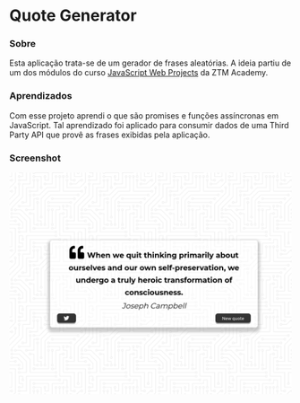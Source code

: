 # Quote Generator

### Sobre
Esta aplicação trata-se de um gerador de frases aleatórias. A ideia partiu de um dos módulos do curso [JavaScript Web Projects](https://www.udemy.com/course/javascript-web-projects-to-build-your-portfolio-resume/) da ZTM Academy.

### Aprendizados

Com esse projeto aprendi o que são promises e funções assíncronas em JavaScript. Tal aprendizado foi aplicado para consumir dados de uma Third Party API que provê as frases exibidas pela aplicação.

### Screenshot
<img src="./src/screenshot-quote-generator.png">
